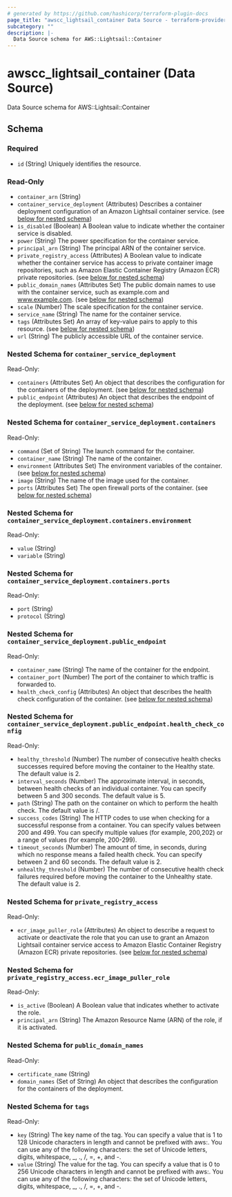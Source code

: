 ```yaml
---
# generated by https://github.com/hashicorp/terraform-plugin-docs
page_title: "awscc_lightsail_container Data Source - terraform-provider-awscc"
subcategory: ""
description: |-
  Data Source schema for AWS::Lightsail::Container
---
```


# awscc_lightsail_container (Data Source)

Data Source schema for AWS::Lightsail::Container



<!-- schema generated by tfplugindocs -->
## Schema

### Required

- `id` (String) Uniquely identifies the resource.

### Read-Only

- `container_arn` (String)
- `container_service_deployment` (Attributes) Describes a container deployment configuration of an Amazon Lightsail container service. (see [below for nested schema](#nestedatt--container_service_deployment))
- `is_disabled` (Boolean) A Boolean value to indicate whether the container service is disabled.
- `power` (String) The power specification for the container service.
- `principal_arn` (String) The principal ARN of the container service.
- `private_registry_access` (Attributes) A Boolean value to indicate whether the container service has access to private container image repositories, such as Amazon Elastic Container Registry (Amazon ECR) private repositories. (see [below for nested schema](#nestedatt--private_registry_access))
- `public_domain_names` (Attributes Set) The public domain names to use with the container service, such as example.com and www.example.com. (see [below for nested schema](#nestedatt--public_domain_names))
- `scale` (Number) The scale specification for the container service.
- `service_name` (String) The name for the container service.
- `tags` (Attributes Set) An array of key-value pairs to apply to this resource. (see [below for nested schema](#nestedatt--tags))
- `url` (String) The publicly accessible URL of the container service.

<a id="nestedatt--container_service_deployment"></a>
### Nested Schema for `container_service_deployment`

Read-Only:

- `containers` (Attributes Set) An object that describes the configuration for the containers of the deployment. (see [below for nested schema](#nestedatt--container_service_deployment--containers))
- `public_endpoint` (Attributes) An object that describes the endpoint of the deployment. (see [below for nested schema](#nestedatt--container_service_deployment--public_endpoint))

<a id="nestedatt--container_service_deployment--containers"></a>
### Nested Schema for `container_service_deployment.containers`

Read-Only:

- `command` (Set of String) The launch command for the container.
- `container_name` (String) The name of the container.
- `environment` (Attributes Set) The environment variables of the container. (see [below for nested schema](#nestedatt--container_service_deployment--containers--environment))
- `image` (String) The name of the image used for the container.
- `ports` (Attributes Set) The open firewall ports of the container. (see [below for nested schema](#nestedatt--container_service_deployment--containers--ports))

<a id="nestedatt--container_service_deployment--containers--environment"></a>
### Nested Schema for `container_service_deployment.containers.environment`

Read-Only:

- `value` (String)
- `variable` (String)


<a id="nestedatt--container_service_deployment--containers--ports"></a>
### Nested Schema for `container_service_deployment.containers.ports`

Read-Only:

- `port` (String)
- `protocol` (String)



<a id="nestedatt--container_service_deployment--public_endpoint"></a>
### Nested Schema for `container_service_deployment.public_endpoint`

Read-Only:

- `container_name` (String) The name of the container for the endpoint.
- `container_port` (Number) The port of the container to which traffic is forwarded to.
- `health_check_config` (Attributes) An object that describes the health check configuration of the container. (see [below for nested schema](#nestedatt--container_service_deployment--public_endpoint--health_check_config))

<a id="nestedatt--container_service_deployment--public_endpoint--health_check_config"></a>
### Nested Schema for `container_service_deployment.public_endpoint.health_check_config`

Read-Only:

- `healthy_threshold` (Number) The number of consecutive health checks successes required before moving the container to the Healthy state. The default value is 2.
- `interval_seconds` (Number) The approximate interval, in seconds, between health checks of an individual container. You can specify between 5 and 300 seconds. The default value is 5.
- `path` (String) The path on the container on which to perform the health check. The default value is /.
- `success_codes` (String) The HTTP codes to use when checking for a successful response from a container. You can specify values between 200 and 499. You can specify multiple values (for example, 200,202) or a range of values (for example, 200-299).
- `timeout_seconds` (Number) The amount of time, in seconds, during which no response means a failed health check. You can specify between 2 and 60 seconds. The default value is 2.
- `unhealthy_threshold` (Number) The number of consecutive health check failures required before moving the container to the Unhealthy state. The default value is 2.




<a id="nestedatt--private_registry_access"></a>
### Nested Schema for `private_registry_access`

Read-Only:

- `ecr_image_puller_role` (Attributes) An object to describe a request to activate or deactivate the role that you can use to grant an Amazon Lightsail container service access to Amazon Elastic Container Registry (Amazon ECR) private repositories. (see [below for nested schema](#nestedatt--private_registry_access--ecr_image_puller_role))

<a id="nestedatt--private_registry_access--ecr_image_puller_role"></a>
### Nested Schema for `private_registry_access.ecr_image_puller_role`

Read-Only:

- `is_active` (Boolean) A Boolean value that indicates whether to activate the role.
- `principal_arn` (String) The Amazon Resource Name (ARN) of the role, if it is activated.



<a id="nestedatt--public_domain_names"></a>
### Nested Schema for `public_domain_names`

Read-Only:

- `certificate_name` (String)
- `domain_names` (Set of String) An object that describes the configuration for the containers of the deployment.


<a id="nestedatt--tags"></a>
### Nested Schema for `tags`

Read-Only:

- `key` (String) The key name of the tag. You can specify a value that is 1 to 128 Unicode characters in length and cannot be prefixed with aws:. You can use any of the following characters: the set of Unicode letters, digits, whitespace, _, ., /, =, +, and -.
- `value` (String) The value for the tag. You can specify a value that is 0 to 256 Unicode characters in length and cannot be prefixed with aws:. You can use any of the following characters: the set of Unicode letters, digits, whitespace, _, ., /, =, +, and -.
